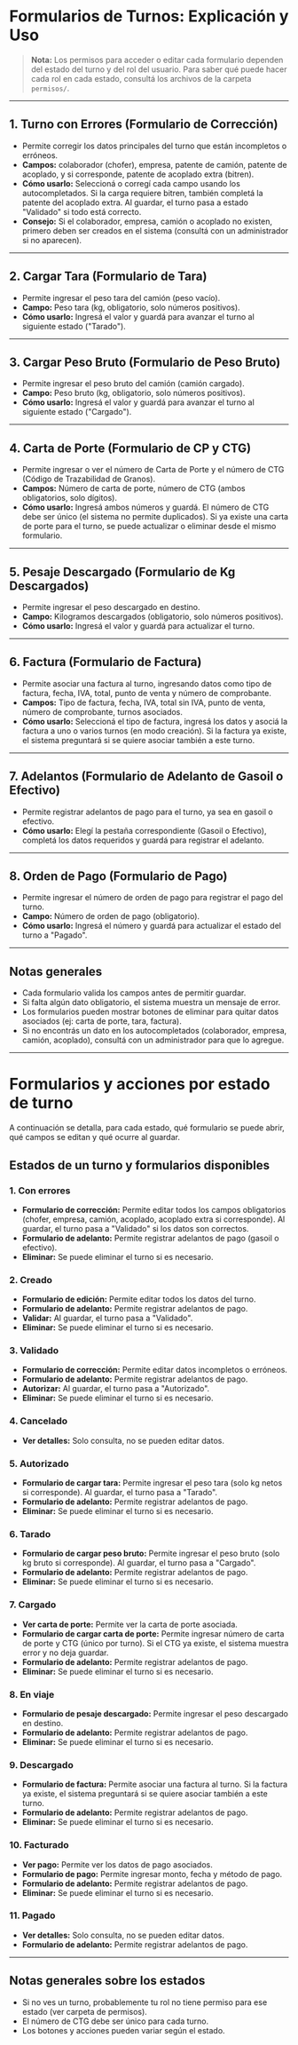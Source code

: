 # Formularios de Turnos: Explicación y Uso

> **Nota:** Los permisos para acceder o editar cada formulario dependen del estado del turno y del rol del usuario. Para saber qué puede hacer cada rol en cada estado, consultá los archivos de la carpeta `permisos/`.

---

## 1. Turno con Errores (Formulario de Corrección)
- Permite corregir los datos principales del turno que están incompletos o erróneos.
- **Campos:** colaborador (chofer), empresa, patente de camión, patente de acoplado, y si corresponde, patente de acoplado extra (bitren).
- **Cómo usarlo:** Seleccioná o corregí cada campo usando los autocompletados. Si la carga requiere bitren, también completá la patente del acoplado extra. Al guardar, el turno pasa a estado "Validado" si todo está correcto.
- **Consejo:** Si el colaborador, empresa, camión o acoplado no existen, primero deben ser creados en el sistema (consultá con un administrador si no aparecen).

---

## 2. Cargar Tara (Formulario de Tara)
- Permite ingresar el peso tara del camión (peso vacío).
- **Campo:** Peso tara (kg, obligatorio, solo números positivos).
- **Cómo usarlo:** Ingresá el valor y guardá para avanzar el turno al siguiente estado ("Tarado").

---

## 3. Cargar Peso Bruto (Formulario de Peso Bruto)
- Permite ingresar el peso bruto del camión (camión cargado).
- **Campo:** Peso bruto (kg, obligatorio, solo números positivos).
- **Cómo usarlo:** Ingresá el valor y guardá para avanzar el turno al siguiente estado ("Cargado").

---

## 4. Carta de Porte (Formulario de CP y CTG)
- Permite ingresar o ver el número de Carta de Porte y el número de CTG (Código de Trazabilidad de Granos).
- **Campos:** Número de carta de porte, número de CTG (ambos obligatorios, solo dígitos).
- **Cómo usarlo:** Ingresá ambos números y guardá. El número de CTG debe ser único (el sistema no permite duplicados). Si ya existe una carta de porte para el turno, se puede actualizar o eliminar desde el mismo formulario.

---

## 5. Pesaje Descargado (Formulario de Kg Descargados)
- Permite ingresar el peso descargado en destino.
- **Campo:** Kilogramos descargados (obligatorio, solo números positivos).
- **Cómo usarlo:** Ingresá el valor y guardá para actualizar el turno.

---

## 6. Factura (Formulario de Factura)
- Permite asociar una factura al turno, ingresando datos como tipo de factura, fecha, IVA, total, punto de venta y número de comprobante.
- **Campos:** Tipo de factura, fecha, IVA, total sin IVA, punto de venta, número de comprobante, turnos asociados.
- **Cómo usarlo:** Seleccioná el tipo de factura, ingresá los datos y asociá la factura a uno o varios turnos (en modo creación). Si la factura ya existe, el sistema preguntará si se quiere asociar también a este turno.

---

## 7. Adelantos (Formulario de Adelanto de Gasoil o Efectivo)
- Permite registrar adelantos de pago para el turno, ya sea en gasoil o efectivo.
- **Cómo usarlo:** Elegí la pestaña correspondiente (Gasoil o Efectivo), completá los datos requeridos y guardá para registrar el adelanto.

---

## 8. Orden de Pago (Formulario de Pago)
- Permite ingresar el número de orden de pago para registrar el pago del turno.
- **Campo:** Número de orden de pago (obligatorio).
- **Cómo usarlo:** Ingresá el número y guardá para actualizar el estado del turno a "Pagado".

---

## Notas generales
- Cada formulario valida los campos antes de permitir guardar.
- Si falta algún dato obligatorio, el sistema muestra un mensaje de error.
- Los formularios pueden mostrar botones de eliminar para quitar datos asociados (ej: carta de porte, tara, factura).
- Si no encontrás un dato en los autocompletados (colaborador, empresa, camión, acoplado), consultá con un administrador para que lo agregue.

---

# Formularios y acciones por estado de turno

A continuación se detalla, para cada estado, qué formulario se puede abrir, qué campos se editan y qué ocurre al guardar.

## Estados de un turno y formularios disponibles

### 1. Con errores
- **Formulario de corrección:** Permite editar todos los campos obligatorios (chofer, empresa, camión, acoplado, acoplado extra si corresponde). Al guardar, el turno pasa a "Validado" si los datos son correctos.
- **Formulario de adelanto:** Permite registrar adelantos de pago (gasoil o efectivo).
- **Eliminar:** Se puede eliminar el turno si es necesario.

### 2. Creado
- **Formulario de edición:** Permite editar todos los datos del turno.
- **Formulario de adelanto:** Permite registrar adelantos de pago.
- **Validar:** Al guardar, el turno pasa a "Validado".
- **Eliminar:** Se puede eliminar el turno si es necesario.

### 3. Validado
- **Formulario de corrección:** Permite editar datos incompletos o erróneos.
- **Formulario de adelanto:** Permite registrar adelantos de pago.
- **Autorizar:** Al guardar, el turno pasa a "Autorizado".
- **Eliminar:** Se puede eliminar el turno si es necesario.

### 4. Cancelado
- **Ver detalles:** Solo consulta, no se pueden editar datos.

### 5. Autorizado
- **Formulario de cargar tara:** Permite ingresar el peso tara (solo kg netos si corresponde). Al guardar, el turno pasa a "Tarado".
- **Formulario de adelanto:** Permite registrar adelantos de pago.
- **Eliminar:** Se puede eliminar el turno si es necesario.

### 6. Tarado
- **Formulario de cargar peso bruto:** Permite ingresar el peso bruto (solo kg bruto si corresponde). Al guardar, el turno pasa a "Cargado".
- **Formulario de adelanto:** Permite registrar adelantos de pago.
- **Eliminar:** Se puede eliminar el turno si es necesario.

### 7. Cargado
- **Ver carta de porte:** Permite ver la carta de porte asociada.
- **Formulario de cargar carta de porte:** Permite ingresar número de carta de porte y CTG (único por turno). Si el CTG ya existe, el sistema muestra error y no deja guardar.
- **Formulario de adelanto:** Permite registrar adelantos de pago.
- **Eliminar:** Se puede eliminar el turno si es necesario.

### 8. En viaje
- **Formulario de pesaje descargado:** Permite ingresar el peso descargado en destino.
- **Formulario de adelanto:** Permite registrar adelantos de pago.
- **Eliminar:** Se puede eliminar el turno si es necesario.

### 9. Descargado
- **Formulario de factura:** Permite asociar una factura al turno. Si la factura ya existe, el sistema preguntará si se quiere asociar también a este turno.
- **Formulario de adelanto:** Permite registrar adelantos de pago.
- **Eliminar:** Se puede eliminar el turno si es necesario.

### 10. Facturado
- **Ver pago:** Permite ver los datos de pago asociados.
- **Formulario de pago:** Permite ingresar monto, fecha y método de pago.
- **Formulario de adelanto:** Permite registrar adelantos de pago.
- **Eliminar:** Se puede eliminar el turno si es necesario.

### 11. Pagado
- **Ver detalles:** Solo consulta, no se pueden editar datos.
- **Formulario de adelanto:** Permite registrar adelantos de pago.

---

## Notas generales sobre los estados
- Si no ves un turno, probablemente tu rol no tiene permiso para ese estado (ver carpeta de permisos).
- El número de CTG debe ser único para cada turno.
- Los botones y acciones pueden variar según el estado. 